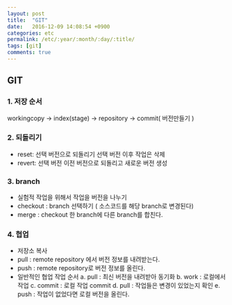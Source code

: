 ```yaml
---
layout: post
title:  "GIT"
date:   2016-12-09 14:08:54 +0900
categories: etc
permalink: /etc/:year/:month/:day/:title/
tags: [git]
comments: true
---
```

## GIT
### 1. 저장 순서
workingcopy -\> index(stage) -\> repository -\> commit( 버전만들기 )

### 2. 되돌리기
- reset:  선택 버전으로 되돌리기 선택 버전 이후 작업은 삭제
- revert: 선택 버전 이전 버전으로 되돌리고 새로운 버전 생성

### 3. branch
- 실험적 작업을 위해서 작업을 버전을 나누기
- checkout : branch 선택하기 ( 소스코드를 해당 branch로 변경된다)
- merge : checkout 한 branch에 다른 branch를 합친다.

### 4. 협업
- 저장소 복사
- pull : remote repository 에서 버전 정보를 내려받는다.
- push : remote repository로 버전 정보를 올린다.
- 일반적인 협업 작업 순서
	a. pull : 최신 버전을 내려받아 동기화
	b. work : 로컬에서 작업
	c. commit : 로컬 작업 commit
	d. pull : 작업들은 변경이 있었는지 확인
	e. push : 작업이 없었다면 로컬 버전을 올린다.
